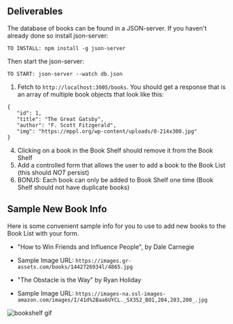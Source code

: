 ## Deliverables

The database of books can be found in a JSON-server. If you haven't already done so install json-server:

`TO INSTALL: npm install -g json-server`

Then start the json-server:

`TO START: json-server --watch db.json`

1. Fetch to `http://localhost:3005/books`. You should get a response that is an array of multiple book objects that look like this:
```
{  
   "id": 1,
   "title": "The Great Gatsby",
   "author": "F. Scott Fitzgerald",
   "img": "https://mppl.org/wp-content/uploads/0-214x300.jpg"
}
```

<!-- 2. Render a list of books that show the book title and book img -->
<!-- 3. Clicking on a book in the Book List should add it to the Book Shelf -->
4. Clicking on a book in the Book Shelf should remove it from the Book Shelf
5. Add a controlled form that allows the user to add a book to the Book List (this should _NOT_ persist)
6. BONUS: Each book can only be added to Book Shelf one time (Book Shelf should not have duplicate books)

## Sample New Book Info
Here is some convenient sample info for you to use to add new books to the
Book List with your form.

* "How to Win Friends and Influence People", by Dale Carnegie
* Sample Image URL: `https://images.gr-assets.com/books/1442726934l/4865.jpg`


* "The Obstacle is the Way" by Ryan Holiday
* Sample Image URL: `https://images-na.ssl-images-amazon.com/images/I/41d%2Baa6UYCL._SX352_BO1,204,203,200_.jpg`

![bookshelf gif](BookShelf.gif)
